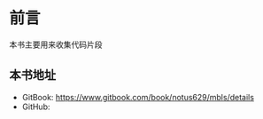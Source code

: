# 前言

本书主要用来收集代码片段

## 本书地址
* GitBook:  https://www.gitbook.com/book/notus629/mbls/details
* GitHub:  